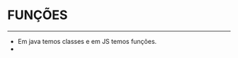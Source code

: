 # FUNÇÕES

--------------------------------------------------------

- Em java temos classes e em JS temos funções.
- 
